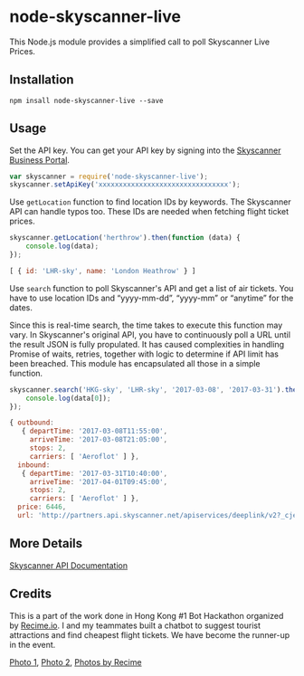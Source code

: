 # node-skyscanner-live

This Node.js module provides a simplified call to poll Skyscanner Live Prices.

## Installation

    npm insall node-skyscanner-live --save

## Usage

Set the API key. You can get your API key by signing into the [Skyscanner Business Portal](http://portal.business.skyscanner.net/en-gb/accounts/login/).

```javascript
var skyscanner = require('node-skyscanner-live');
skyscanner.setApiKey('xxxxxxxxxxxxxxxxxxxxxxxxxxxxxxxx');
```

Use `getLocation` function to find location IDs by keywords. The Skyscanner API can handle typos too. These IDs are needed when fetching flight ticket prices.

```javascript
skyscanner.getLocation('herthrow').then(function (data) {
    console.log(data);
});
```

```javascript
[ { id: 'LHR-sky', name: 'London Heathrow' } ]
```

Use `search` function to poll Skyscanner's API and get a list of air tickets. You have to use location IDs and “yyyy-mm-dd”, “yyyy-mm” or “anytime” for the dates.

Since this is real-time search, the time takes to execute this function may vary. In Skyscanner's original API, you have to continuously poll a URL until the result JSON is fully propulated. It has caused complexities in handling Promise of waits, retries, together with logic to determine if API limit has been breached. This module has encapsulated all those in a simple function.

```javascript
skyscanner.search('HKG-sky', 'LHR-sky', '2017-03-08', '2017-03-31').then(function (data) {
    console.log(data[0]);
});
```

```javascript
{ outbound: 
   { departTime: '2017-03-08T11:55:00',
     arriveTime: '2017-03-08T21:05:00',
     stops: 2,
     carriers: [ 'Aeroflot' ] },
  inbound: 
   { departTime: '2017-03-31T10:40:00',
     arriveTime: '2017-04-01T09:45:00',
     stops: 2,
     carriers: [ 'Aeroflot' ] },
  price: 6446,
  url: 'http://partners.api.skyscanner.net/apiservices/deeplink/v2?_cje=xxx' }
```

## More Details

[Skyscanner API Documentation](https://skyscanner.github.io/slate/)

## Credits

This is a part of the work done in Hong Kong #1 Bot Hackathon organized by [Recime.io](https://docs.recime.io/). I and my teammates built a chatbot to suggest tourist attractions and find cheapest flight tickets. We have become the runner-up in the event.

[Photo 1](https://twitter.com/thomasmktong/status/838347846663426049), [Photo 2](https://twitter.com/thomasmktong/status/838395615134400512), [Photos by Recime](https://twitter.com/GetRecime/status/838463271128596483)
